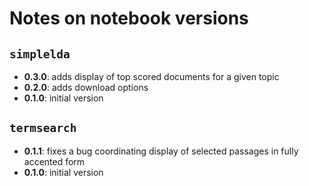 # Notes on notebook versions


## `simplelda`

- **0.3.0**: adds display of top scored documents for a given topic
- **0.2.0**: adds download options
- **0.1.0**: initial version

## `termsearch`


- **0.1.1**: fixes a bug coordinating display of selected passages in fully accented form
- **0.1.0**: initial version